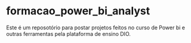 # formacao_power_bi_analyst
Este é um reposotório para postar projetos feitos no curso de Power bi e outras ferramentas pela plataforma de ensino DIO.
